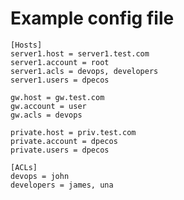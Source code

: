 Example config file
===================

    [Hosts]
    server1.host = server1.test.com
    server1.account = root
    server1.acls = devops, developers
    server1.users = dpecos

    gw.host = gw.test.com
    gw.account = user
    gw.acls = devops

    private.host = priv.test.com
    private.account = dpecos
    private.users = dpecos

    [ACLs]
    devops = john
    developers = james, una